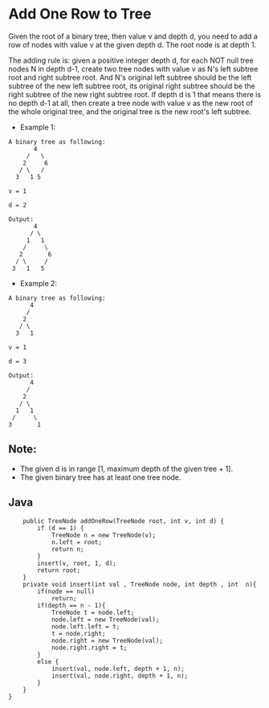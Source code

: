 # Add One Row to Tree

Given the root of a binary tree, then value v and depth d, you need to add a row of nodes with value v at the given depth d. The root node is at depth 1.

The adding rule is: given a positive integer depth d, for each NOT null tree nodes N in depth d-1, create two tree nodes with value v as N's left subtree root and right subtree root. And N's original left subtree should be the left subtree of the new left subtree root, its original right subtree should be the right subtree of the new right subtree root. If depth d is 1 that means there is no depth d-1 at all, then create a tree node with value v as the new root of the whole original tree, and the original tree is the new root's left subtree.

* Example 1:

~~~Input: 
A binary tree as following:
       4
     /   \
    2     6
   / \   / 
  3   1 5   

v = 1

d = 2

Output: 
       4
      / \
     1   1
    /     \
   2       6
  / \     / 
 3   1   5 
~~~

* Example 2:

~~~Input: 
A binary tree as following:
      4
     /   
    2    
   / \   
  3   1    

v = 1

d = 3

Output: 
      4
     /   
    2
   / \    
  1   1
 /     \  
3       1
~~~

## Note:

* The given d is in range [1, maximum depth of the given tree + 1].
* The given binary tree has at least one tree node.

## Java

~~~class Solution {
    public TreeNode addOneRow(TreeNode root, int v, int d) {
        if (d == 1) {
            TreeNode n = new TreeNode(v);
            n.left = root;
            return n;
        }
        insert(v, root, 1, d);
        return root;
    }
    private void insert(int val , TreeNode node, int depth , int  n){
        if(node == null)
            return;
        if(depth == n - 1){
            TreeNode t = node.left;
            node.left = new TreeNode(val);
            node.left.left = t;
            t = node.right;
            node.right = new TreeNode(val);
            node.right.right = t;
        }
        else {
            insert(val, node.left, depth + 1, n);
            insert(val, node.right, depth + 1, n);
        }
    }
}
~~~
